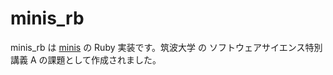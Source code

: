# minis_rb

minis_rb は [minis](https://github.com/kmizu/minis/tree/main/minis) の Ruby 実装です。筑波大学 の ソフトウェアサイエンス特別講義 A の課題として作成されました。
